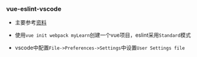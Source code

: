 ### vue-eslint-vscode ###

- 主要参考[资料](https://alligator.io/vuejs/eslint-vue-vetur/)

- 使用`vue init webpack myLearn`创建一个vue项目，eslint采用`Standard`模式

- vscode中配置`File->Preferences->Settings`中设置`User Settings file`